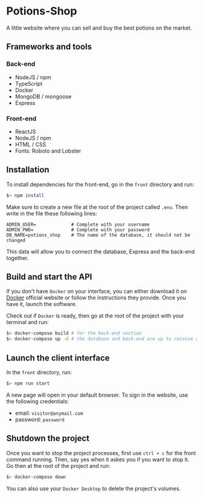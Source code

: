 # Potions-Shop

A little website where you can sell and buy the best potions on the market.


## Frameworks and tools

### Back-end
- NodeJS / npm
- TypeScript
- Docker
- MongoDB / mongoose
- Express

### Front-end
- ReactJS 
- NodeJS / npm
- HTML / CSS
- Fonts: Roboto and Lobster

## Installation

To install dependencies for the front-end, go in the `front` directory and run:
```bash
$> npm install
```

Make sure to create a new file at the root of the project called `.env`. Then write in the file these following lines:
```dosini
ADMIN_USER=             # Complete with your username
ADMIN_PWD=              # Complete with your password
DB_NAME=potions_shop    # The name of the database, it should not be changed
```
This data will allow you to connect the database, Express and the back-end together.

## Build and start the API

If you don't have `Docker` on your interface, you can either download it on <a href="https://www.docker.com/" target="_blank">Docker</a> official website or follow the instructions they provide. Once you have it, launch the software.

Check out if `Docker` is ready, then go at the root of the project with your terminal and run:
```bash
$> docker-compose build # for the back-end section
$> docker-compose up -d # the database and back-end are up to receive and send data
```

## Launch the client interface

In the `front` directory, run:
```bash
$> npm run start
```

A new page will open in your default browser.
To sign in the website, use the following credentials:
- email: `visitor@anymail.com`
- password: `password`

## Shutdown the project

Once you want to stop the project processes, first use `ctrl + c` for the front command running. Then, say yes when it askes you if you want to stop it.
<br/>
Go then at the root of the project and run:
```bash
$> docker-compose down
```

You can also use your `Docker Desktop` to delete the project's volumes.
